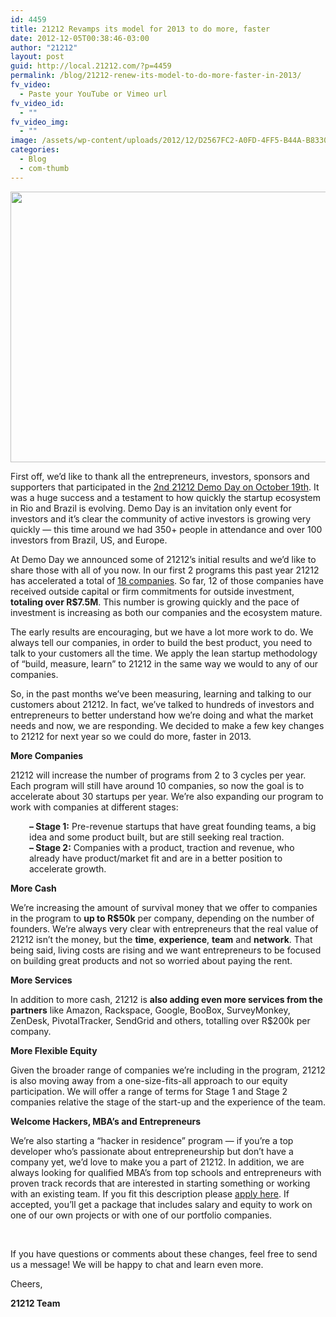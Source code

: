 ```yaml
---
id: 4459
title: 21212 Revamps its model for 2013 to do more, faster
date: 2012-12-05T00:38:46-03:00
author: "21212"
layout: post
guid: http://local.21212.com/?p=4459
permalink: /blog/21212-renew-its-model-to-do-more-faster-in-2013/
fv_video:
  - Paste your YouTube or Vimeo url
fv_video_id:
  - ""
fv_video_img:
  - ""
image: /assets/wp-content/uploads/2012/12/D2567FC2-A0FD-4FF5-B44A-B833072F25F0-2-e1354674201644.jpeg
categories:
  - Blog
  - com-thumb
---
```

<img class="aligncenter size-full wp-image-4463" title="21212_numbers2" src="{{ site.url }}/assets/wp-content/uploads/2012/12/Captura-de-Tela-2012-12-05-às-00.23.23-e1354674757610.png" alt="" width="538" height="433" srcset="{{ site.url }}/assets/wp-content/uploads/2012/12/Captura-de-Tela-2012-12-05-às-00.23.23-e1354674757610.png 538w, {{ site.url }}/assets/wp-content/uploads/2012/12/Captura-de-Tela-2012-12-05-às-00.23.23-e1354674757610-300x241.png 300w" sizes="(max-width: 538px) 100vw, 538px" />

First off, we’d like to thank all the entrepreneurs, investors, sponsors and supporters that participated in the <a title="21212 Demo Day" href="http://demoday.21212.com/" target="_blank">2nd 21212 Demo Day on October 19th</a>. It was a huge success and a testament to how quickly the startup ecosystem in Rio and Brazil is evolving. Demo Day is an invitation only event for investors and it’s clear the community of active investors is growing very quickly &#8212; this time around we had 350+ people in attendance and over 100 investors from Brazil, US, and Europe.

At Demo Day we announced some of 21212’s initial results and we’d like to share those with all of you now. In our first 2 programs this past year 21212 has accelerated a total of <a title="Companies" href="http://local.21212.com/companies/" target="_blank">18 companies</a>. So far, 12 of those companies have received outside capital or firm commitments for outside investment, <strong style="font-weight: bold;">totaling over R$7.5M</strong>. This number is growing quickly and the pace of investment is increasing as both our companies and the ecosystem mature.

The early results are encouraging, but we have a lot more work to do. We always tell our companies, in order to build the best product, you need to talk to your customers all the time. We apply the lean startup methodology of “build, measure, learn” to 21212 in the same way we would to any of our companies.

So, in the past months we’ve been measuring, learning and talking to our customers about 21212. In fact, we’ve talked to hundreds of investors and entrepreneurs to better understand how we’re doing and what the market needs and now, we are responding. We decided to make a few key changes to 21212 for next year so we could do more, faster in 2013.

<strong style="font-weight: bold;">More Companies</strong>

21212 will increase the number of programs from 2 to 3 cycles per year. Each program will still have around 10 companies, so now the goal is to accelerate about 30 startups per year. We’re also expanding our program to work with companies at different stages:

<p style="padding-left: 30px;">
  <strong style="font-weight: bold;">&#8211; Stage 1:</strong> Pre-revenue startups that have great founding teams, a big idea and some product built, but are still seeking real traction.<br /> <strong style="font-weight: bold;">&#8211; Stage 2:</strong> Companies with a product, traction and revenue, who already have product/market fit and are in a better position to accelerate growth.
</p>

<strong style="font-weight: bold;">More Cash</strong>

We’re increasing the amount of survival money that we offer to companies in the program to <strong style="font-weight: bold;">up to R$50k</strong> per company, depending on the number of founders. We’re always very clear with entrepreneurs that the real value of 21212 isn’t the money, but the <strong style="font-weight: bold;">time</strong>, <strong style="font-weight: bold;">experience</strong>, <strong style="font-weight: bold;">team</strong> and <strong style="font-weight: bold;">network</strong>. That being said, living costs are rising and we want entrepreneurs to be focused on building great products and not so worried about paying the rent.

<strong style="font-weight: bold;">More Services</strong>

In addition to more cash, 21212 is <strong style="font-weight: bold;">also adding even more services from the partners</strong> like Amazon, Rackspace, Google, BooBox, SurveyMonkey, ZenDesk, PivotalTracker, SendGrid and others, totalling over R$200k per company.

<strong style="font-weight: bold;">More Flexible Equity</strong>

Given the broader range of companies we’re including in the program, 21212 is also moving away from a one-size-fits-all approach to our equity participation. We will offer a range of terms for Stage 1 and Stage 2 companies relative the stage of the start-up and the experience of the team.

<strong style="font-weight: bold;">Welcome Hackers, MBA’s and Entrepreneurs</strong>

We’re also starting a “hacker in residence” program &#8212; if you’re a top developer who’s passionate about entrepreneurship but don’t have a company yet, we’d love to make you a part of 21212. In addition, we are always looking for qualified MBA’s from top schools and entrepreneurs with proven track records that are interested in starting something or working with an existing team. If you fit this description please <a title="Apply Here" href="https://docs.google.com/a/21212.com/spreadsheet/viewform?formkey=dFNlSzFWRmpCeHRJV0FVR0VqNjE5ZUE6MQ#gid=0" target="_blank">apply here</a>. If accepted, you’ll get a package that includes salary and equity to work on one of our own projects or with one of our portfolio companies.

&nbsp;

If you have questions or comments about these changes, feel free to send us a message! We will be happy to chat and learn even more.

Cheers,

**21212 Team**

&nbsp;